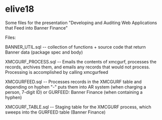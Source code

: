 # elive18

Some files for the presentation "Developing and Auditing Web Applications that Feed into Banner Finance" 

Files:

BANNER_UTIL.sql       -- collection of functions + source code that return Banner data (package spec and body)

XMCGURF_PROCESS.sql   -- Emails the contents of xmcgurf, processes the records, archives them, and emails any records that would not                                process. Processing is accomplished by calling xmcgurfeed

XMCGURFEED.sql	      -- Processes records in the XMCGURF table and depending on hyphen "-" puts them into AR system (when charging a                              person, 7-digit ID) or GURFEED: Banner Finance (when containing a hyphen)

XMCGURF_TABLE.sql     -- Staging table for the XMCGURF process, which sweeps into the GURFEED table (Banner Finance)
